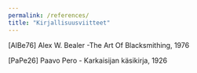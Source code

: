 ```yaml
---
permalink: /references/
title: "Kirjallisuusviitteet"
---
```


[AlBe76] Alex W. Bealer -The Art Of Blacksmithing, 1976

[PaPe26] Paavo Pero - Karkaisijan käsikirja, 1926 